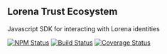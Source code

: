 ## Lorena Trust Ecosystem

Javascript SDK for interacting with Lorena identities

[![NPM Status](https://img.shields.io/npm/v/@caelumlabs/crypto.svg?style=flat)](https://www.npmjs.com/package/@caelumlabs/crypto)
[![Build Status](https://travis-ci.org/caelumlabs/lorena.svg?branch=master)](https://travis-ci.org/caelumlabs/comms)
[![Coverage Status](https://coveralls.io/repos/github/Caelumlabs/lorena/badge.svg?branch=master)](https://coveralls.io/github/Caelumlabs/lorena?branch=master)
